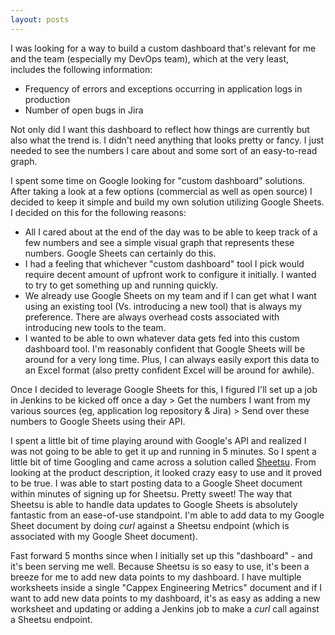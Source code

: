 ```yaml
---
layout: posts
---
```


I was looking for a way to build a custom dashboard that's relevant for me and the team (especially my DevOps team), which at the very least, includes the following information:

* Frequency of errors and exceptions occurring in application logs in production
* Number of open bugs in Jira

Not only did I want this dashboard to reflect how things are currently but also what the trend is.  I didn't need anything that looks pretty or fancy.  I just needed to see the numbers I care about and some sort of an easy-to-read graph.

I spent some time on Google looking for "custom dashboard" solutions.  After taking a look at a few options (commercial as well as open source) I decided to keep it simple and build my own solution utilizing Google Sheets.  I decided on this for the following reasons:
* All I cared about at the end of the day was to be able to keep track of a few numbers and see a simple visual graph that represents these numbers.  Google Sheets can certainly do this.
* I had a feeling that whichever "custom dashboard" tool I pick would require decent amount of upfront work to configure it initially.  I wanted to try to get something up and running quickly.
* We already use Google Sheets on my team and if I can get what I want using an existing tool (Vs. introducing a new tool) that is always my preference.  There are always overhead costs associated with introducing new tools to the team.
* I wanted to be able to own whatever data gets fed into this custom dashboard tool.  I'm reasonably confident that Google Sheets will be around for a very long time.  Plus, I can always easily export this data to an Excel format (also pretty confident Excel will be around for awhile).

Once I decided to leverage Google Sheets for this, I figured I'll set up a job in Jenkins to be kicked off once a day > Get the numbers I want from my various sources (eg, application log repository & Jira) > Send over these numbers to Google Sheets using their API.

I spent a little bit of time playing around with Google's API and realized I was not going to be able to get it up and running in 5 minutes.  So I spent a little bit of time Googling and came across a solution called [Sheetsu](sheetsu.com).  From looking at the product description, it looked crazy easy to use and it proved to be true.  I was able to start posting data to a Google Sheet document within minutes of signing up for Sheetsu.  Pretty sweet!  The way that Sheetsu is able to handle data updates to Google Sheets is absolutely fantastic from an ease-of-use standpoint.  I'm able to add data to my Google Sheet document by doing *curl* against a Sheetsu endpoint (which is associated with my Google Sheet document).

Fast forward 5 months since when I initially set up this "dashboard" - and it's been serving me well.  Because Sheetsu is so easy to use, it's been a breeze for me to add new data points to my dashboard.  I have multiple worksheets inside a single "Cappex Engineering Metrics" document and if I want to add new data points to my dashboard, it's as easy as adding a new worksheet and updating or adding a Jenkins job to make a *curl* call against a Sheetsu endpoint.
